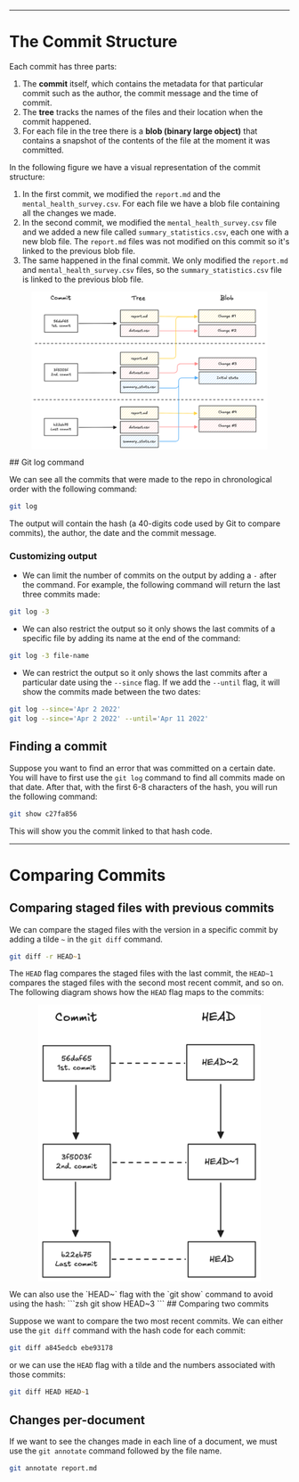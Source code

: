 ***
# The Commit Structure

Each commit has three parts:
1. The **commit** itself, which contains the metadata for that particular commit such as the author, the commit message and the time of commit.
2. The **tree** tracks the names of the files and their location when the commit happened.
3. For each file in the tree there is a **blob (binary large object)** that contains a snapshot of the contents of the file at the moment it was committed.

In the following figure we have a visual representation of the commit structure:
1. In the first commit, we modified the `report.md` and the `mental_health_survey.csv`. For each file we have a blob file containing all the changes we made.
2. In the second commit, we modified the `mental_health_survey.csv` file and we added a new file called `summary_statistics.csv`, each one with a new blob file. The `report.md` files was not modified on this commit so it's linked to the previous blob file.
3. The same happened in the final commit. We only modified the `report.md` and `mental_health_survey.csv` files, so the `summary_statistics.csv` file is linked to the previous blob file.
<figure>
	<img src='attachments/commit-structure.png' style="display: block; margin: 0 auto;"/>
</figure>
## Git log command

We can see all the commits that were made to the repo in chronological order with the following command:
```zsh
git log
```
The output will contain the hash (a 40-digits code used by Git to compare commits), the author, the date and the commit message.
### Customizing output

- We can limit the number of commits on the output by adding a `-` after the command. For example, the following command will return the last three commits made:
```zsh
git log -3
```
- We can also restrict the output so it only shows the last commits of a specific file by adding its name at the end of the command:
```zsh
git log -3 file-name
```
- We can restrict the output so it only shows the last commits after a particular date using the `--since` flag. If we add the `--until` flag, it will show the commits made between the two dates:
```zsh
git log --since='Apr 2 2022'
git log --since='Apr 2 2022' --until='Apr 11 2022'
```
## Finding a commit

Suppose you want to find an error that was committed on a certain date. You will have to first use the `git log` command to find all commits made on that date. After that, with the first 6-8 characters of the hash, you will run the following command:
```zsh
git show c27fa856
```
This will show you the commit linked to that hash code.
***
# Comparing Commits
## Comparing staged files with previous commits

We can compare the staged files with the version in a specific commit by adding a tilde `~` in the `git diff` command.
```zsh
git diff -r HEAD~1
```
The `HEAD` flag compares the staged files with the last commit, the `HEAD~1` compares the staged files with the second most recent commit, and so on. The following diagram shows how the `HEAD` flag maps to the commits:
<figure>
	<img src='attachments/commit-history.png' width=400 style="display: block; margin: 0 auto;"/>
</figure>
We can also use the `HEAD~` flag with the `git show` command to avoid using the hash:
```zsh
git show HEAD~3
```
## Comparing two commits

Suppose we want to compare the two most recent commits. We can either use the `git diff` command with the hash code for each commit:
```zsh
git diff a845edcb ebe93178
```
or we can use the `HEAD` flag with a tilde and the numbers associated with those commits:
```zsh
git diff HEAD HEAD~1
```
## Changes per-document

If we want to see the changes made in each line of a document, we must use the `git annotate` command followed by the file name.
```zsh
git annotate report.md
```